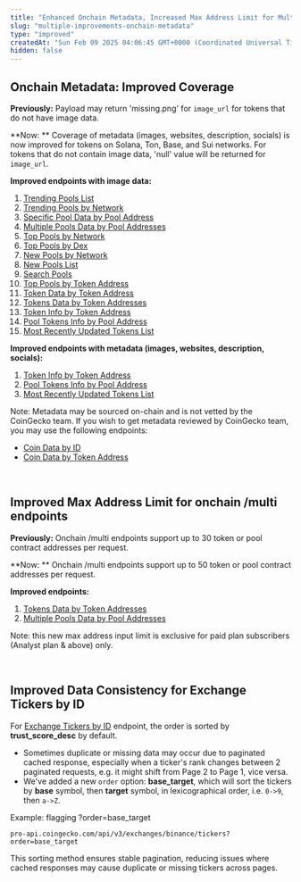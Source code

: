 ```yaml
---
title: "Enhanced Onchain Metadata, Increased Max Address Limit for Multi Endpoints, Improved Exchange Tickers Sorting"
slug: "multiple-improvements-onchain-metadata"
type: "improved"
createdAt: "Sun Feb 09 2025 04:06:45 GMT+0000 (Coordinated Universal Time)"
hidden: false
---
```

## Onchain Metadata: Improved Coverage

**Previously:** Payload may return 'missing.png' for `image_url` for tokens that do not have image data.

**Now: ** Coverage of metadata (images, websites, description, socials) is now improved for tokens on Solana, Ton, Base, and Sui networks. For tokens that do not contain image data, 'null' value will be returned for `image_url`.

**Improved endpoints with image data:**

1. [Trending Pools List](https://docs.coingecko.com/reference/trending-pools-list)
2. [Trending Pools by Network](https://docs.coingecko.com/reference/trending-pools-network)
3. [Specific Pool Data by Pool Address](https://docs.coingecko.com/reference/pool-address)
4. [Multiple Pools Data by Pool Addresses](https://docs.coingecko.com/reference/pools-addresses)
5. [Top Pools by Network](https://docs.coingecko.com/reference/top-pools-network)
6. [Top Pools by Dex](https://docs.coingecko.com/reference/top-pools-dex)
7. [New Pools by Network](https://docs.coingecko.com/reference/latest-pools-network)
8. [New Pools List](https://docs.coingecko.com/reference/latest-pools-list)
9. [Search Pools](https://docs.coingecko.com/reference/search-pools)
10. [Top Pools by Token Address](https://docs.coingecko.com/reference/top-pools-contract-address)
11. [Token Data by Token Address](https://docs.coingecko.com/reference/token-data-contract-address)
12. [Tokens Data by Token Addresses](https://docs.coingecko.com/reference/tokens-data-contract-addresses)
13. [Token Info by Token Address](https://docs.coingecko.com/reference/token-info-contract-address)
14. [Pool Tokens Info by Pool Address](https://docs.coingecko.com/reference/pool-token-info-contract-address)
15. [Most Recently Updated Tokens List](https://docs.coingecko.com/reference/tokens-info-recent-updated)

**Improved endpoints with metadata (images, websites, description, socials):**

1. [Token Info by Token Address](https://docs.coingecko.com/reference/token-info-contract-address)
2. [Pool Tokens Info by Pool Address](https://docs.coingecko.com/reference/pool-token-info-contract-address)
3. [Most Recently Updated Tokens List](https://docs.coingecko.com/reference/tokens-info-recent-updated)

Note: Metadata may be sourced on-chain and is not vetted by the CoinGecko team. If you wish to get metadata reviewed by CoinGecko team, you may use the following endpoints:

- [Coin Data by ID](https://docs.coingecko.com/reference/coins-id)
- [Coin Data by Token Address](https://docs.coingecko.com/reference/coins-contract-address)

<br />

## Improved Max Address Limit for onchain /multi endpoints

**Previously:** Onchain /multi endpoints support up to 30 token or pool contract addresses per request. 

**Now: ** Onchain /multi endpoints support up to 50 token or pool contract addresses per request.

**Improved endpoints:**

1. [Tokens Data by Token Addresses](https://docs.coingecko.com/reference/tokens-data-contract-addresses)
2. [Multiple Pools Data by Pool Addresses ](https://docs.coingecko.com/reference/pools-addresses)

Note: this new max address input limit is exclusive for paid plan subscribers (Analyst plan & above) only.

<br />

## Improved Data Consistency for Exchange Tickers by ID

For [Exchange Tickers by ID](https://docs.coingecko.com/reference/exchanges-id-tickers) endpoint, the order is sorted by **trust_score_desc** by default. 

- Sometimes duplicate or missing data may occur due to paginated cached response, especially when a ticker's rank changes between 2 paginated requests, e.g. it might shift from Page 2 to Page 1, vice versa.   
- We've added a new `order` option: **base_target**, which will sort the tickers by **base** symbol, then **target** symbol, in lexicographical order, i.e. `0->9`, then `a->Z`.

Example:  flagging ?order=base_target

```
pro-api.coingecko.com/api/v3/exchanges/binance/tickers?order=base_target
```

This sorting method ensures stable pagination, reducing issues where cached responses may cause duplicate or missing tickers across pages.